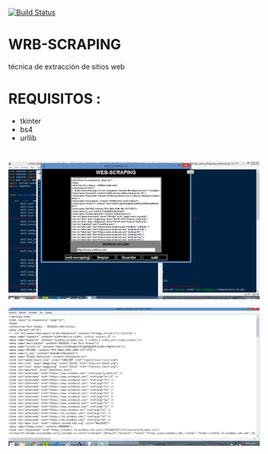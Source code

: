 [![Build Status](https://img.shields.io/badge/Python-3.7-green?logo=python)]()

# WRB-SCRAPING
técnica de extracción de sitios web

# REQUISITOS :
* tkinter 
* bs4 
* urllib


#

![Alt text](https://github.com/Gago-jpg/web-scaping/blob/master/wb-sp.png)





![Alt text](https://github.com/Gago-jpg/web-scaping/blob/master/wb_texto.png)
